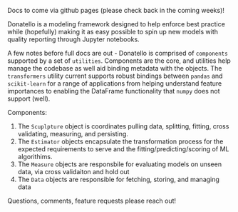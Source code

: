 Docs to come via github pages (please check back in the coming weeks)!

Donatello is a modeling framework designed to help enforce best practice while (hopefully) making it as easy possible to spin up new models with quality reporting through Jupyter notebooks.

A few notes before full docs are out - 
Donatello is comprised of `components` supported by a set of `utilities`. Components are the core, and utilities help manage the codebase as well aid binding metadata with the objects. The `transformers` utility current supports robust bindings between `pandas` and `scikit-learn` for a range of applications from helping understand feature importances to enabling the DataFrame functionality that `numpy` does not support (well).
  
  Components:
  
  1. The `Scuplpture` object is coordinates pulling data, splitting, fitting, cross validating, measuring, and persisting. 
  2. The `Estimator` objects encapsulate the transformation process for the expected requirements to serve and the fitting/predicting/scoring of ML algorithims. 
  3. The `Measure` objects are responsbile for evaluating models on unseen data, via cross validaiton and hold out
  4. The `Data` objects are responsible for fetching, storing, and managing data

Questions, comments, feature requests please reach out!

